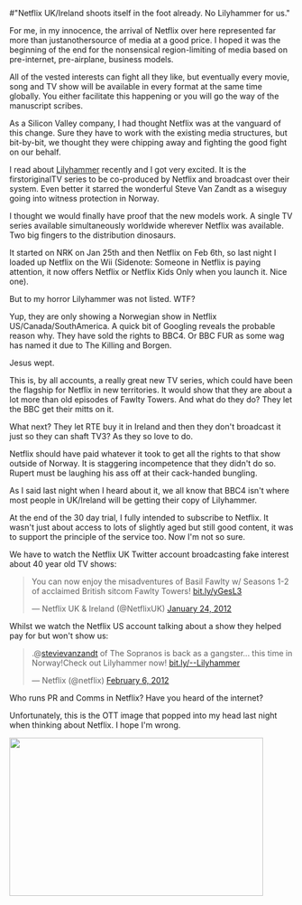 #"Netflix UK/Ireland shoots itself in the foot already. No Lilyhammer for us."

For me, in my innocence, the arrival of Netflix over here represented far more than justanothersource of media at a good price. I hoped it was the beginning of the end for the nonsensical region-limiting of media based on pre-internet, pre-airplane, business models.

All of the vested interests can fight all they like, but eventually every movie, song and TV show will be available in every format at the same time globally. You either facilitate this happening or you will go the way of the manuscript scribes.

As a Silicon Valley company, I had thought Netflix was at the vanguard of this change. Sure they have to work with the existing media structures, but bit-by-bit, we thought they were chipping away and fighting the good fight on our behalf.

I read about <a href="http://en.wikipedia.org/wiki/Lilyhammer">Lilyhammer</a> recently and I got very excited. It is the firstoriginalTV series to be co-produced by Netflix and broadcast over their system. Even better it starred the wonderful Steve Van Zandt as a wiseguy going into witness protection in Norway.

I thought we would finally have proof that the new models work. A single TV series available simultaneously worldwide wherever Netflix was available. Two big fingers to the distribution dinosaurs.

It started on NRK on Jan 25th and then Netflix on Feb 6th, so last night I loaded up Netflix on the Wii (Sidenote: Someone in Netflix is paying attention, it now offers Netflix or Netflix Kids Only when you launch it. Nice one).

But to my horror Lilyhammer was not listed. WTF?

Yup, they are only showing a Norwegian show in Netflix US/Canada/SouthAmerica. A quick bit of Googling reveals the probable reason why. They have sold the rights to BBC4. Or BBC FUR as some wag has named it due to The Killing and Borgen.

Jesus wept.

This is, by all accounts, a really great new TV series, which could have been the flagship for Netflix in new territories. It would show that they are about a lot more than old episodes of Fawlty Towers. And what do they do? They let the BBC get their mitts on it.

What next? They let RTE buy it in Ireland and then they don't broadcast it just so they can shaft TV3? As they so love to do.

Netflix should have paid whatever it took to get all the rights to that show outside of Norway. It is staggering incompetence that they didn't do so. Rupert must be laughing his ass off at their cack-handed bungling.

As I said last night when I heard about it, we all know that BBC4 isn't where most people in UK/Ireland will be getting their copy of Lilyhammer.

At the end of the 30 day trial, I fully intended to subscribe to Netflix. It wasn't just about access to lots of slightly aged but still good content, it was to support the principle of the service too. Now I'm not so sure.

We have to watch the Netflix UK Twitter account broadcasting fake interest about 40 year old TV shows:

<blockquote class="twitter-tweet"><p>You can now enjoy the misadventures of Basil Fawlty w/ Seasons 1-2 of acclaimed British sitcom Fawlty Towers! <a href="http://t.co/pnKwvrna" title="http://bit.ly/yGesL3">bit.ly/yGesL3</a></p>&mdash; Netflix UK &amp; Ireland (@NetflixUK) <a href="https://twitter.com/NetflixUK/status/161777003861778432" data-datetime="2012-01-24T11:46:58+00:00">January 24, 2012</a></blockquote>
<script src="//platform.twitter.com/widgets.js" charset="utf-8"></script>

Whilst we watch the Netflix US account talking about a show they helped pay for but won't show us:

<blockquote class="twitter-tweet"><p>.@<a href="https://twitter.com/stevievanzandt">stevievanzandt</a> of The Sopranos is back as a gangster... this time in Norway!Check out Lilyhammer now! <a href="http://t.co/BxyEQePs" title="http://bit.ly/--Lilyhammer">bit.ly/--Lilyhammer</a></p>&mdash; Netflix (@netflix) <a href="https://twitter.com/netflix/status/166567098359889920" data-datetime="2012-02-06T17:01:05+00:00">February 6, 2012</a></blockquote>
<script src="//platform.twitter.com/widgets.js" charset="utf-8"></script>


Who runs PR and Comms in Netflix? Have you heard of the internet?

Unfortunately, this is the OTT image that popped into my head last night when thinking about Netflix. I hope I'm wrong.

<a href="https://s3-eu-west-1.amazonaws.com/conoroneill.net/wp-content/uploads/2012/02/v-lizard-alien-lady.jpg"><img class="size-full wp-image-584 aligncenter" title="v-lizard-alien-lady" src="https://s3-eu-west-1.amazonaws.com/conoroneill.net/wp-content/uploads/2012/02/v-lizard-alien-lady.jpg" alt="" width="450" height="280" /></a>

&nbsp;